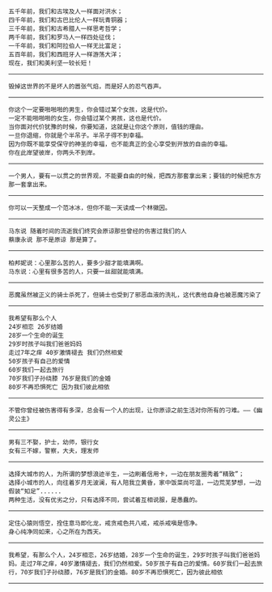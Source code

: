 	五千年前，我们和古埃及人一样面对洪水；
	四千年前，我们和古巴比伦人一样玩青铜器；
	三千年前，我们和古希腊人一样思考哲学；
	两千年前，我们和罗马人一样四处征伐；
	一千年前，我们和阿拉伯人一样无比富足；
	五百年前，我们和西班牙人一样游荡大洋；
	现在，我们和美利坚一较长短！ ​​​​
---
	毁掉这世界的不是坏人的嚣张气焰，而是好人的忍气吞声。
---
	你这个一定要啪啪啪的男生，你会错过某个女孩，这是代价。
	一定不能啪啪啪的女生，你会错过某个男孩，这也是代价。
	当你面对代价犹豫的时候，你要知道，这就是让你这个原则，值钱的理由。
	一旦你退缩，你就是个半吊子。半吊子得不到幸福。
	因为你既不能享受保守的神圣的幸福，也不能真正的全心享受到开放的自由的幸福。
	你在此岸望彼岸，你两头不到岸。
---
	一个男人，要有一以贯之的世界观，不能要自由的时候，把西方那套拿出来；要钱的时候把东方那一套拿出来。
---
	你可以一天整成一个范冰冰，但你不能一天读成一个林徽因。
---
	马东说 随着时间的流逝我们终究会原谅那些曾经的伤害过我们的人
	蔡康永说 那不是原谅 那是算了。
---
	柏邦妮说：心里那么苦的人，要多少甜才能填满啊。
	马东说：心里有很多苦的人，只要一丝甜就能填满。
---
	恶魔虽然被正义的骑士杀死了，但骑士也受到了邪恶血液的洗礼，这代表他自身也被恶魔污染了
---
	我希望有那么个人
	24岁相恋 26岁结婚
	28岁一个生命的诞生 
	29岁时孩子叫我们爸爸妈妈
	走过7年之痒 40岁激情褪去 我们仍然相爱
	50岁孩子有自己的爱情 
	60岁我们一起去旅行
	70岁我们子孙绕膝 76岁是我们的金婚
	80岁不再恐惧死亡 因为我们彼此相依
---
	不管你曾经被伤害得有多深，总会有一个人的出现，让你原谅之前生活对你所有的刁难。——《幽灵公主》
---
	男有三不娶，护士，幼师，银行女
	女有三不嫁，警察，大夫，理发师
---
	选择大城市的人，为所谓的梦想浪迹半生，一边刷着信用卡，一边在朋友圈秀着“精致”；
	选择小城市的人，向往着岁月无波澜，有人陪我立黄昏，家中饭菜尚可温，一边荒芜梦想，一边假装“知足”......
	两种生活，没有优劣之分，只有选择不同，尝试着互相说服，是愚蠢的。
---
	定住心猿则悟空，拴住意马即化龙，戒贪戒色共八戒，戒杀戒嗔是悟净。
	身心纯净同如来，心之所在为西天。
---
	我希望，有那么个人，24岁相恋，26岁结婚，28岁一个生命的诞生，29岁时孩子叫我们爸爸妈妈。走过7年之痒，40岁激情褪去，我们仍然相爱。50岁孩子有自己的爱情。60岁我们一起去旅行，70岁我们子孙绕膝，76岁是我们的金婚。80岁不再恐惧死亡，因为彼此相依
---
